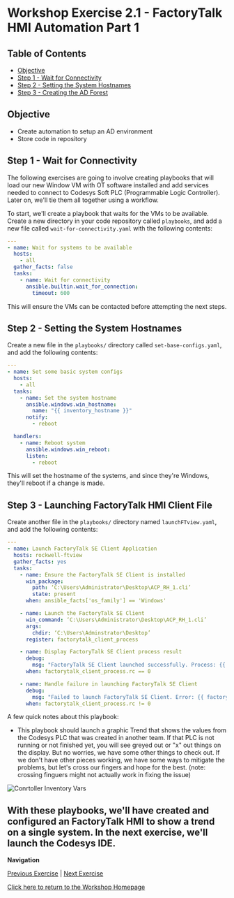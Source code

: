 # Workshop Exercise 2.1 - FactoryTalk HMI Automation Part 1

## Table of Contents

* [Objective](#objective)
* [Step 1 - Wait for Connectivity](#step-1---wait-for-connectivity)
* [Step 2 - Setting the System Hostnames](#step-2---setting-the-system-hostnames)
* [Step 3 - Creating the AD Forest](#step-3---creating-the-ad-forest)

## Objective

* Create automation to setup an AD environment
* Store code in repository

## Step 1 - Wait for Connectivity
The following exercises are going to involve creating playbooks that will load our new Window VM with OT software installed and add services needed to connect to Codesys Soft PLC (Programmable Logic Controller). Later on, we'll tie them all together using a workflow.

To start, we'll create a playbook that waits for the VMs to be available. Create a new directory in your code repository called `playbooks`, and add a new file called `wait-for-connectivity.yaml` with the following contents:

```yaml
---
- name: Wait for systems to be available
  hosts:
    - all
  gather_facts: false
  tasks:
    - name: Wait for connectivity
      ansible.builtin.wait_for_connection:
        timeout: 600
```

This will ensure the VMs can be contacted before attempting the next steps.

## Step 2 - Setting the System Hostnames
Create a new file in the `playbooks/` directory called `set-base-configs.yaml`, and add the following contents:

```yaml
---
- name: Set some basic system configs
  hosts:
    - all
  tasks:
    - name: Set the system hostname
      ansible.windows.win_hostname:
        name: "{{ inventory_hostname }}"
      notify:
        - reboot

  handlers:
    - name: Reboot system
      ansible.windows.win_reboot:
      listen:
        - reboot
```

This will set the hostname of the systems, and since they're Windows, they'll reboot if a change is made.

## Step 3 - Launching FactoryTalk HMI Client File
Create another file in the `playbooks/` directory named `launchFTview.yaml`, and add the following contents:

```yaml
---
- name: Launch FactoryTalk SE Client Application
  hosts: rockwell-ftview
  gather_facts: yes
  tasks:
    - name: Ensure the FactoryTalk SE Client is installed
      win_package:
        path: ‘C:\Users\Administrator\Desktop\ACP_RH_1.cli’
        state: present
      when: ansible_facts['os_family'] == 'Windows'

    - name: Launch the FactoryTalk SE Client
      win_command: ‘C:\Users\Administrator\Desktop\ACP_RH_1.cli’
      args:
        chdir: ‘C:\Users\Adminstrator\Desktop’
      register: factorytalk_client_process

    - name: Display FactoryTalk SE Client process result
      debug:
        msg: "FactoryTalk SE Client launched successfully. Process: {{ factorytalk_client_process.stdout }}"
      when: factorytalk_client_process.rc == 0

    - name: Handle failure in launching FactoryTalk SE Client
      debug:
        msg: "Failed to launch FactoryTalk SE Client. Error: {{ factorytalk_client_process.stderr }}"
      when: factorytalk_client_process.rc != 0
```

A few quick notes about this playbook:
- This playbook should launch a graphic Trend that shows the values from the Codesys PLC that was created in another team. If that PLC is not running or not finished yet, you will see greyed out or "x" out things on the display. But no worries, we have some other things to check out. If we don't have other pieces working, we have some ways to mitigate the problems, but let's cross our fingers and hope for the best. (note: crossing finguers might not actually work in fixing the issue)

![Conrtoller Inventory Vars](../.images/controller-inventory-vars.png)

With these playbooks, we'll have created and configured an FactoryTalk HMI to show a trend on a single system. In the next exercise, we'll launch the Codesys IDE. 
---
**Navigation**

[Previous Exercise](../1.4-adding-chart-to-argocd/) | [Next Exercise](../2.2-ad-automation-part-2/)

[Click here to return to the Workshop Homepage](../../README.md)
